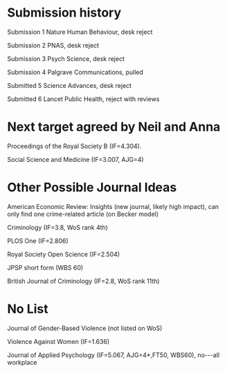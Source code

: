 # Submission history

Submission 1 Nature Human Behaviour, desk reject

Submission 2 PNAS, desk reject

Submission 3 Psych Science, desk reject

Submission 4 Palgrave Communications, pulled

Submitted 5 Science Advances, desk reject

Submitted 6 Lancet Public Health, reject with reviews


# Next target agreed by Neil and Anna

Proceedings of the Royal Society B (IF=4.304).

Social Science and Medicine (IF=3.007, AJG=4)


# Other Possible Journal Ideas 

American Economic Review: Insights (new journal, likely high impact), can only find one crime-related article (on Becker model)

Criminology (IF=3.8, WoS rank 4th) 

PLOS One (IF=2.806)

Royal Society Open Science (IF=2.504)

JPSP short form (WBS 60)

British Journal of Criminology (IF=2.8, WoS rank 11th)


# No List

Journal of Gender-Based Violence (not listed on WoS)

Violence Against Women (IF=1.636)

Journal of Applied Psychology (IF=5.067, AJG=4*,FT50, WBS60), no---all workplace



